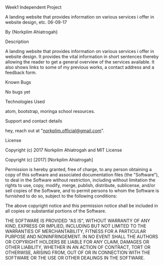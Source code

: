 Week1 Independent Project

A landing website that provides information on various services i offer in website design, etc. 06-09-17

By {Norkplim Ahiatrogah}

Description

A landing website that provides information on various services i offer in website design. It provides the vital information in short sentences thereby allowing the reader to get a general overview of the services available. It also shows links to some of my previous works, a contact address and a feedback form.


Known Bugs

No bugs yet


Technologies Used

atom, bootstrap, moringa school resources.

Support and contact details

hey, reach out at "norkplim.official@gmail.com".

License

Copyright (c) 2017 Norkplim Ahiatrogah and MIT License

Copyright (c) [2017] [Norkplim Ahiatrogah]

Permission is hereby granted, free of charge, to any person obtaining a copy of this software and associated documentation files (the "Software"), to deal in the Software without restriction, including without limitation the rights to use, copy, modify, merge, publish, distribute, sublicense, and/or sell copies of the Software, and to permit persons to whom the Software is furnished to do so, subject to the following conditions:

The above copyright notice and this permission notice shall be included in all copies or substantial portions of the Software.

THE SOFTWARE IS PROVIDED "AS IS", WITHOUT WARRANTY OF ANY KIND, EXPRESS OR IMPLIED, INCLUDING BUT NOT LIMITED TO THE WARRANTIES OF MERCHANTABILITY, FITNESS FOR A PARTICULAR PURPOSE AND NONINFRINGEMENT. IN NO EVENT SHALL THE AUTHORS OR COPYRIGHT HOLDERS BE LIABLE FOR ANY CLAIM, DAMAGES OR OTHER LIABILITY, WHETHER IN AN ACTION OF CONTRACT, TORT OR OTHERWISE, ARISING FROM, OUT OF OR IN CONNECTION WITH THE SOFTWARE OR THE USE OR OTHER DEALINGS IN THE SOFTWARE.
